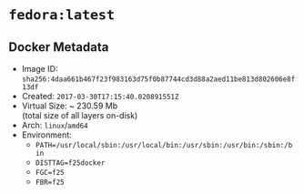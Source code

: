 # `fedora:latest`

## Docker Metadata

- Image ID: `sha256:4daa661b467f23f983163d75f0b87744cd3d88a2aed11be813d802606e8f13df`
- Created: `2017-03-30T17:15:40.020891551Z`
- Virtual Size: ~ 230.59 Mb  
  (total size of all layers on-disk)
- Arch: `linux`/`amd64`
- Environment:
  - `PATH=/usr/local/sbin:/usr/local/bin:/usr/sbin:/usr/bin:/sbin:/bin`
  - `DISTTAG=f25docker`
  - `FGC=f25`
  - `FBR=f25`
